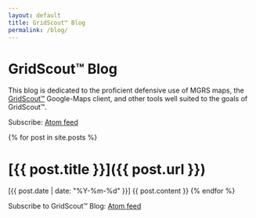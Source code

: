 ```yaml
---
layout: default
title: GridScout™ Blog
permalink: /blog/
---
```


# GridScout™ Blog
This blog is dedicated to the proficient defensive use of MGRS maps, the
[GridScout™][gridscout] Google-Maps client, and other tools well suited to the
goals of GridScout™.

Subscribe: <a href="feed.xml">Atom feed</a>

{% for post in site.posts %}
# [{{ post.title }}]({{ post.url }})
[{{ post.date | date: "%Y-%m-%d" }}]
{{ post.content }}
{% endfor %}

Subscribe to GridScout™ Blog: <a href="feed.xml">Atom feed</a>


[feed]:      /feed.xml
[gridscout]: /
